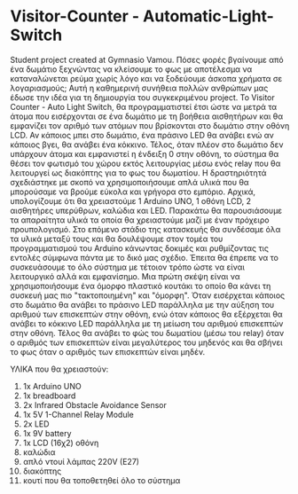 # Visitor-Counter - Automatic-Light-Switch
Student project created at Gymnasio Vamou.
Πόσες φορές βγαίνουμε από ένα δωμάτιο ξεχνώντας να κλείσουμε το φως με αποτέλεσμα να καταναλώνεται ρεύμα χωρίς λόγο και να ξοδεύουμε άσκοπα χρήματα σε λογαριασμούς; Αυτή η καθημερινή συνήθεια πολλών ανθρώπων μας έδωσε την ιδέα για τη δημιουργία του συγκεκριμένου project. Το Visitor Counter - Auto Light Switch, θα προγραμματιστεί έτσι ώστε να μετρά τα άτομα που εισέρχονται σε ένα δωμάτιο με τη βοήθεια αισθητήρων και θα εμφανίζει τον αριθμό των ατόμων που βρίσκονται στο δωμάτιο στην οθόνη LCD. Αν κάποιος μπει στο δωμάτιο, ένα πράσινο LED θα ανάβει ενώ αν κάποιος βγει, θα ανάβει ένα κόκκινο. Τέλος, όταν πλέον στο δωμάτιο δεν υπάρχουν άτομα και εμφανιστεί η ένδειξη 0 στην οθόνη, το σύστημα θα θέσει τον φωτισμό του χώρου εκτός λειτουργίας μέσω ενός relay που θα λειτουργεί ως διακόπτης για το φως του δωματίου.
Η δραστηριότητά σχεδιάστηκε με σκοπό να χρησιμοποιήσουμε απλά υλικά που θα μπορούσαμε να βρούμε εύκολα και γρήγορα στο εμπόριο. Αρχικά, υπολογίζουμε ότι θα χρειαστούμε 1 Arduino UNO, 1 οθόνη LCD, 2 αισθητήρες υπερύθρων, καλώδια και LED.  Παρακάτω θα παρουσιάσουμε τα απαραίτητα υλικά τα οποία θα χρειαστούμε μαζί με έναν πρόχειρο προυπολογισμό.
Στο επόμενο στάδιο της κατασκευής θα συνδέσαμε όλα τα υλικά μεταξύ τους και θα δουλέψουμε στον τομέα του προγραμματισμού του Arduino κάνωντας δοκιμές και ρυθμίζοντας τις εντολές σύμφωνα πάντα με το δικό μας σχέδιο. Έπειτα θα έπρεπε να το συσκευάσουμε το όλο σύστημα με τέτοιον τρόπο ώστε να είναι λειτουργικό αλλά και εμφανίσημο. Μια πρώτη σκέψη είναι να χρησιμοποιήσουμε ένα όμορφο πλαστικό κουτάκι το οποίο θα κάνει τη συσκευή μας πιο "τακτοποιημένη" και "όμορφη". Όταν εισέρχεται κάποιος στο δωμάτιο θα ανάβει το πράσινο LED παράλληλα με την αύξηση του αριθμού των επισκεπτών στην οθόνη, ενώ όταν κάποιος θα εξέρχεται θα ανάβει το κόκκινο LED παράλληλα με τη μείωση του αριθμού επισκεπτών στην οθόνη. Τέλος θα ανάβει το φώς του δωματίου (μέσω του relay) όταν ο αριθμός των επισκεπτών είναι μεγαλύτερος του μηδενός και θα σβήνει το φως όταν ο αριθμός των επισκεπτών είναι μηδέν. 

ΥΛΙΚΑ που θα χρειαστούν:

1. 1x Arduino UNO 
2. 1x breadboard
3. 2x Infrared Obstacle Avoidance Sensor
4. 1x 5V 1-Channel Relay Module 
5. 2x LED
6. 1x 9V battery
7. 1x LCD (16χ2) οθόνη
8. καλώδια
9. απλό ντουί λάμπας 220V (E27)
10. διακόπτης
11. κουτί που θα τοποθετηθεί όλο το σύστημα
